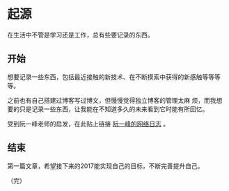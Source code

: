 # 起源

在生活中不管是学习还是工作，总有些要记录的东西。




## 开始
想要记录一些东西，包括最近接触的新技术、在不断摸索中获得的新感触等等等等。

之前也有自己搭建过博客写过博文，但慢慢觉得独立博客的管理太麻
烦，而我想要的只是记录一些东西，让我能在不知道多久的未来看到它时能有所回忆。

受到阮一峰老师的启发，在此贴上链接 [阮一峰的网络日志](http://www.ruanyifeng.com/blog/) 。




## 结束
第一篇文章，希望接下来的2017能实现自己的目标，不断完善提升自己。  


（完）
